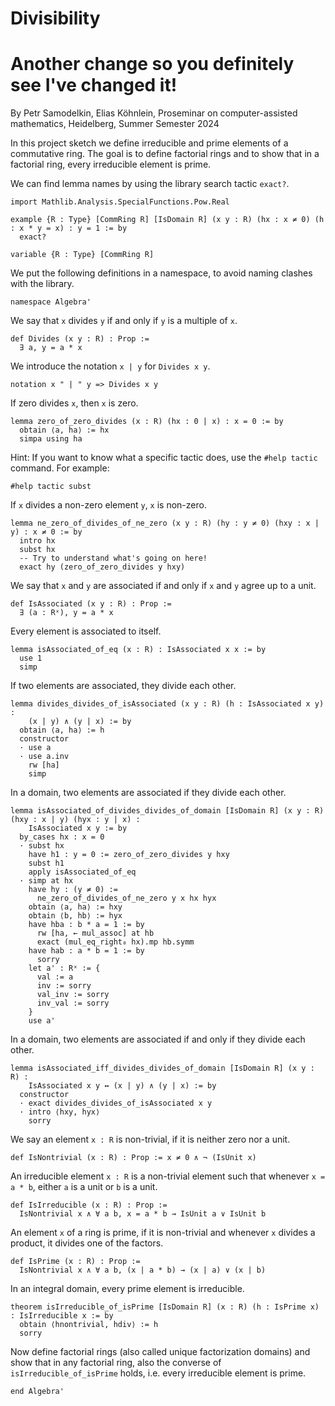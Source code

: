 # Divisibility
# Another change so you definitely see I've changed it!
By Petr Samodelkin, Elias Köhnlein,
Proseminar on computer-assisted mathematics,
Heidelberg, Summer Semester 2024

In this project sketch we define irreducible and prime elements of a commutative ring. The goal is to define factorial rings and to show that in a factorial ring, every irreducible element is prime.

We can find lemma names by using the library search tactic `exact?`.

```lean
import Mathlib.Analysis.SpecialFunctions.Pow.Real

example {R : Type} [CommRing R] [IsDomain R] (x y : R) (hx : x ≠ 0) (h : x * y = x) : y = 1 := by
  exact?

variable {R : Type} [CommRing R]
```

We put the following definitions in a namespace, to avoid naming clashes with the library.

```lean
namespace Algebra'
```

We say that `x` divides `y` if and only if `y` is a multiple of `x`.

```lean
def Divides (x y : R) : Prop :=
  ∃ a, y = a * x
```

We introduce the notation `x | y` for `Divides x y`.

```lean
notation x " | " y => Divides x y
```

If zero divides `x`, then `x` is zero.

```lean
lemma zero_of_zero_divides (x : R) (hx : 0 | x) : x = 0 := by
  obtain ⟨a, ha⟩ := hx
  simpa using ha
```

Hint: If you want to know what a specific tactic does, use the `#help tactic` command. For example:

```lean
#help tactic subst
```

If `x` divides a non-zero element `y`, `x` is non-zero.

```lean
lemma ne_zero_of_divides_of_ne_zero (x y : R) (hy : y ≠ 0) (hxy : x | y) : x ≠ 0 := by
  intro hx
  subst hx
  -- Try to understand what's going on here!
  exact hy (zero_of_zero_divides y hxy)
```

We say that `x` and `y` are associated if and only if `x` and `y` agree up to a unit.

```lean
def IsAssociated (x y : R) : Prop :=
  ∃ (a : Rˣ), y = a * x
```

Every element is associated to itself.

```lean
lemma isAssociated_of_eq (x : R) : IsAssociated x x := by
  use 1
  simp
```

If two elements are associated, they divide each other.

```lean
lemma divides_divides_of_isAssociated (x y : R) (h : IsAssociated x y) :
    (x | y) ∧ (y | x) := by
  obtain ⟨a, ha⟩ := h
  constructor
  · use a
  · use a.inv
    rw [ha]
    simp
```

In a domain, two elements are associated if they divide each other.

```lean
lemma isAssociated_of_divides_divides_of_domain [IsDomain R] (x y : R) (hxy : x | y) (hyx : y | x) :
    IsAssociated x y := by
  by_cases hx : x = 0
  · subst hx
    have h1 : y = 0 := zero_of_zero_divides y hxy
    subst h1
    apply isAssociated_of_eq
  · simp at hx
    have hy : (y ≠ 0) :=
      ne_zero_of_divides_of_ne_zero y x hx hyx
    obtain ⟨a, ha⟩ := hxy
    obtain ⟨b, hb⟩ := hyx
    have hba : b * a = 1 := by
      rw [ha, ← mul_assoc] at hb
      exact (mul_eq_right₀ hx).mp hb.symm
    have hab : a * b = 1 := by
      sorry
    let a' : Rˣ := {
      val := a
      inv := sorry
      val_inv := sorry
      inv_val := sorry
    }
    use a'
```

In a domain, two elements are associated if and only if they divide each other.

```lean
lemma isAssociated_iff_divides_divides_of_domain [IsDomain R] (x y : R) :
    IsAssociated x y ↔ (x | y) ∧ (y | x) := by
  constructor
  · exact divides_divides_of_isAssociated x y
  · intro ⟨hxy, hyx⟩
    sorry
```

We say an element `x : R` is non-trivial, if it is neither zero nor a unit.

```lean
def IsNontrivial (x : R) : Prop := x ≠ 0 ∧ ¬ (IsUnit x)
```

An irreducible element `x : R` is a non-trivial element such that whenever `x = a * b`, either `a` is a unit or `b` is a unit.

```lean
def IsIrreducible (x : R) : Prop :=
  IsNontrivial x ∧ ∀ a b, x = a * b → IsUnit a ∨ IsUnit b
```

An element `x` of a ring is prime, if it is non-trivial and whenever `x` divides a product, it divides one of the factors.

```lean
def IsPrime (x : R) : Prop :=
  IsNontrivial x ∧ ∀ a b, (x | a * b) → (x | a) ∨ (x | b)
```

In an integral domain, every prime element is irreducible.

```lean
theorem isIrreducible_of_isPrime [IsDomain R] (x : R) (h : IsPrime x) : IsIrreducible x := by
  obtain ⟨hnontrivial, hdiv⟩ := h
  sorry
```

Now define factorial rings (also called unique factorization domains) and show that in any factorial ring,
also the converse of `isIrreducible_of_isPrime` holds, i.e. every irreducible element is prime.

```lean
end Algebra'
```
